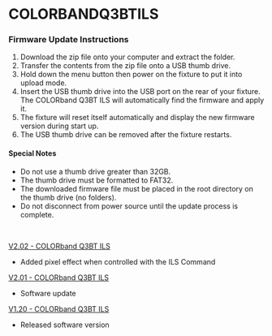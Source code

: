 # COLORBANDQ3BTILS

### Firmware Update Instructions
1. Download the zip file onto your computer and extract the folder.
2. Transfer the contents from the zip file onto a USB thumb drive.
3. Hold down the menu button then power on the fixture to put it into upload mode.
4. Insert the USB thumb drive into the USB port on the rear of your fixture. The COLORband Q3BT ILS will automatically find the firmware and apply it.
5. The fixture will reset itself automatically and display the new firmware version during start up.
6. The USB thumb drive can be removed after the fixture restarts.

#### Special Notes
* Do not use a thumb drive greater than 32GB.
* The thumb drive must be formatted to FAT32.
* The downloaded firmware file must be placed in the root directory on the thumb drive (no folders).
* Do not disconnect from power source until the update process is complete.

&nbsp;

[V2.02 - COLORband Q3BT ILS](https://github.com/Chauvet-DJ/COLORBANDQ3BTILS/blob/0126548f69b87638f6c20eaf8a46df021b9eb9c4/firmware/V2.02_06-15-25.zip)
- Added pixel effect when controlled with the ILS Command

[V2.01 - COLORband Q3BT ILS](https://github.com/Chauvet-DJ/COLORBANDQ3BTILS/blob/f683662637071a14d75a4464644dc49324eb2cec/firmware/V2.01_03-15-24.zip)
- Software update

[V1.20 - COLORband Q3BT ILS](https://github.com/Chauvet-DJ/COLORBANDQ3BTILS/blob/f683662637071a14d75a4464644dc49324eb2cec/firmware/V1.2_07-21-23.zip)
- Released software version

